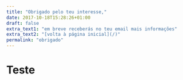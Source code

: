 ```yaml
---
title: "Obrigado pelo teu interesse,"
date: 2017-10-18T15:28:26+01:00
draft: false
extra_text1: "em breve receberás no teu email mais informações"
extra_text2: "[volta à página inicial](/)"
permalink: "obrigado"
---
```

# Teste
